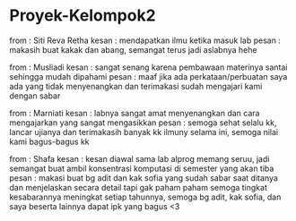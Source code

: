 # Proyek-Kelompok2
from  : Siti Reva Retha
kesan : mendapatkan ilmu ketika masuk lab
pesan : makasih buat kakak dan abang, semangat terus jadi aslabnya hehe

from  : Musliadi
kesan : sangat senang karena pembawaan materinya santai sehingga mudah dipahami
pesan : maaf jika ada perkataan/perbuatan saya ada yang tidak menyenangkan dan terimakasi sudah mengajari kami dengan sabar

from  : Marniati
kesan : labnya sangat amat menyenangkan dan cara mengajarkan yang sangat mengasikkan
pesan : semoga sehat selalu kk, lancar ujianya dan terimakasih banyak kk ilmuny selama ini, semoga nilai kami bagus-bagus kk

from  : Shafa
kesan : kesan diawal sama lab alprog memang seruu, jadi semangat buat ambil konsentrasi komputasi di semester yang akan tiba
pesan : makasi buat bg adit dan kak sofia yang sudah sabar saat ditanya dan menjelaskan secara detail tapi gak paham paham
        semoga tingkat kesabarannya meningkat setiap tahunnya, semoga bg adit, kak sofia, dan saya beserta lainnya dapat ipk yang bagus <3
